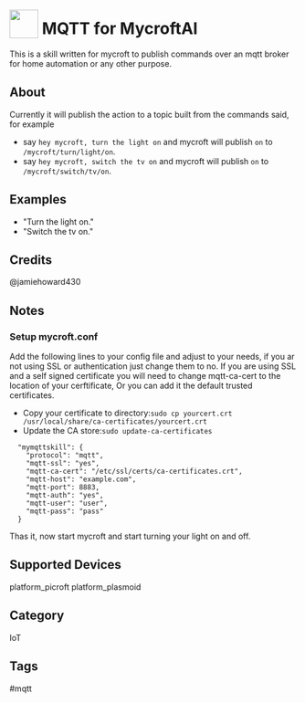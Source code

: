 # <img src='https://raw.githack.com/FortAwesome/Font-Awesome/master/svgs/solid/robot.svg' card_color='#40DBB0' width='50' height='50' style='vertical-align:bottom'/> MQTT for MycroftAI
This is a skill written for mycroft to publish commands over an mqtt broker for home automation or any other purpose.

## About
Currently it will publish the action to a topic built from the commands said, for example
- say `hey mycroft, turn the light on` and mycroft will publish `on` to `/mycroft/turn/light/on`.
- say `hey mycroft, switch the tv on` and mycroft will publish `on` to `/mycroft/switch/tv/on`.

## Examples
* "Turn the light on."
* "Switch the tv on."

## Credits
@jamiehoward430

## Notes
### Setup mycroft.conf
Add the following lines to your config file and adjust to your needs, if you ar not using SSL or authentication
just change them to no.
If you are using SSL and a self signed certificate you will need to change mqtt-ca-cert to the location of your cerftificate,
Or you can add it the default trusted certificates.

- Copy your certificate to directory:```sudo cp yourcert.crt /usr/local/share/ca-certificates/yourcert.crt```
- Update the CA store:```sudo update-ca-certificates```

```
  "mymqttskill": {
    "protocol": "mqtt",
    "mqtt-ssl": "yes",
    "mqtt-ca-cert": "/etc/ssl/certs/ca-certificates.crt",
    "mqtt-host": "example.com",
    "mqtt-port": 8883,
    "mqtt-auth": "yes",
    "mqtt-user": "user",
    "mqtt-pass": "pass"
  }
```
Thas it, now start mycroft and start turning your light on and off.

## Supported Devices
platform_picroft platform_plasmoid 

## Category
IoT

## Tags
#mqtt

